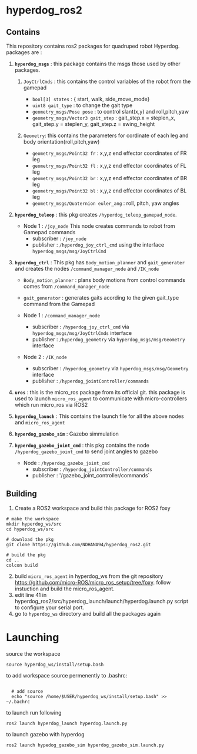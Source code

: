 # hyperdog_ros2

## Contains
This repository contains ros2 packages for quadruped robot Hyperdog.
packages are :
  1. **`hyperdog_msgs`** : this package contains the msgs those used by other packages.
  
        1. `JoyCtrlCmds` : this contains the control variables of the robot from the gamepad
              - `bool[3] states` : { start, walk, side_move_mode} 
              - `uint8 gait_type` : to change the gait type
              - `geometry_msgs/Pose pose` : to control slant(x,y) and roll,pitch,yaw
              - `geometry_msgs/Vector3 gait_step` : gait_step.x = steplen_x, gait_step.y = steplen_y, gait_step.z = swing_height
              
        2. `Geometry`: this contains the parameters for cordinate of each leg and body orientation(roll,pitch,yaw)
              - `geometry_msgs/Point32 fr` : x,y,z end effector coordinates of FR leg
              - `geometry_msgs/Point32 fl` : x,y,z end effector coordinates of FL leg
              - `geometry_msgs/Point32 br` : x,y,z end effector coordinates of BR leg
              - `geometry_msgs/Point32 bl` : x,y,z end effector coordinates of BL leg
              - `geometry_msgs/Quaternion euler_ang` : roll, pitch, yaw angles
              
  2. **`hyperdog_teleop`** : this pkg creates `/hyperdog_teleop_gamepad_node`. 
        - Node 1 : `/joy_node`
            This node creates commands to robot from Gamepad commands
            - subscriber : `/joy_node` 
            - publisher : `/hyperdog_joy_ctrl_cmd` using the interface `hyperdog_msgs/msg/JoyCtrlCmd`

  3. **`hyperdog_ctrl`** : This pkg has `Body_motion_planner` and `gait_generater` and creates the nodes `/command_manager_node` and `/IK_node`
        - `Body_motion_planner` : plans body motions from control commands comes from `/command_manager_node`
        - `gait_generator` : generates gaits acording to the given gait_type command from the Gamepad 
   
        - Node 1 : `/command_manager_node` 
            - subscriber : `/hyperdog_joy_ctrl_cmd` via `hyperdog_msgs/msg/JoyCtrlCmds` interface
            - publisher : `/hyperdog_geometry` via `hyperdog_msgs/msg/Geometry` interface

        - Node 2 : `/IK_node`
            - subscriber : `/hyperdog_geometry` via `hyperdog_msgs/msg/Geometry` interface
            - publisher  : `/hyperdog_jointController/commands`
  
  4. **`uros`** : this is the micro_ros package from its official git. this package is used to launch `micro_ros_agent` to communicate with micro-controllers which run micro_ros via ROS2
  
  5. **`hyperdog_launch`** : This contains the launch file for all the above nodes and `micro_ros_agent`
  
  6. **`hyperdog_gazebo_sim`** : Gazebo simmulation 
  
  7. **`hyperdog_gazebo_joint_cmd`** : this pkg contains the node `/hyperdog_gazebo_joint_cmd` to send joint angles to gazebo
        - Node : `/hyperdog_gazebo_joint_cmd`
            - subscriber : `/hyperdog_jointController/commands`
            - publisher : '/gazebo_joint_controller/commands`


## Building

 1. Create a ROS2 workspace and build this package for ROS2 foxy
 ```
 # make the workspace
 mkdir hyperdog_ws/src 
 cd hyperdog_ws/src
 
 # download the pkg
 git clone https://github.com/NDHANA94/hyperdog_ros2.git
 
 # build the pkg
 cd .. 
 colcon build
 ```
 
 2. build `micro_ros_agent`  in hyperdog_ws from the git repository https://github.com/micro-ROS/micro_ros_setup/tree/foxy. follow instuction and build the micro_ros_agent.
 3. edit line 41 in hyperdog_ros2/src/hyperdog_launch/launch/hyperdog.launch.py script to configure your serial port.
 4. go to `hyperdog_ws` directory and build all the packages again
 
 
 # Launching
 source the workspace  
 ```
 source hyperdog_ws/install/setup.bash
 ```
 to add workspace source permenently to .bashrc:
  ```
    
    # add source 
    echo "source /home/$USER/hyperdog_ws/install/setup.bash" >> ~/.bachrc
  ```
  
  to launch run following 
  ```
  ros2 launch hyperdog_launch hyperdog.launch.py
 
  ```
  
  to launch gazebo with hyperdog
  ```
  ros2 launch hypedog_gazebo_sim hyperdog_gazebo_sim.launch.py

 
 
            
        

